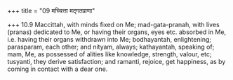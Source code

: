 +++
title = "09 मच्चित्ता मद्गतप्राणा"

+++
10.9 Maccittah, with minds fixed on Me; mad-gata-pranah, with lives
(pranas) dedicated to Me, or having their organs, eyes etc. absorbed in
Me, i.e. having their organs withdrawn into Me; bodhayantah,
enlightening; parasparam, each other; and nityam, always; kathayantah,
speaking of; mam, Me, as possessed of alities like knowledge, strength,
valour, etc; tusyanti, they derive satisfaction; and ramanti, rejoice,
get happiness, as by coming in contact with a dear one.
